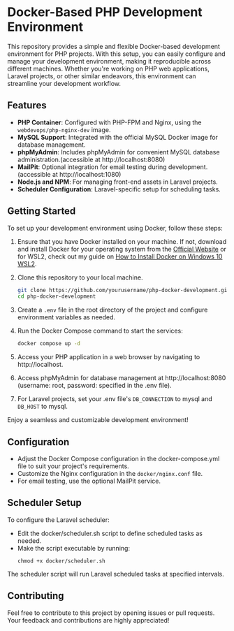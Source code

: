 # Docker-Based PHP Development Environment

This repository provides a simple and flexible Docker-based development environment for PHP projects. With this setup,
you can easily configure and manage your development environment, making it reproducible across different machines.
Whether you're working on PHP web applications, Laravel projects, or other similar endeavors, this environment can
streamline your development workflow.

## Features

- **PHP Container**: Configured with PHP-FPM and Nginx, using the `webdevops/php-nginx-dev` image.
- **MySQL Support**: Integrated with the official MySQL Docker image for database management.
- **phpMyAdmin**: Includes phpMyAdmin for convenient MySQL database administration.(accessible at http://localhost:8080)
- **MailPit**: Optional integration for email testing during development. (accessible at http://localhost:1080)
- **Node.js and NPM**: For managing front-end assets in Laravel projects.
- **Scheduler Configuration**: Laravel-specific setup for scheduling tasks.

## Getting Started

To set up your development environment using Docker, follow these steps:

1. Ensure that you have Docker installed on your machine. If not, download and install Docker for your operating system
   from the [Official Website](https://docs.docker.com/engine/install/) or for WSL2, check out my guide on [How to Install Docker on Windows 10 WSL2](https://codewithkyrian.com/p/how-to-install-docker-in-wsl2-without-docker-desktop).

2. Clone this repository to your local machine.
   ```sh
   git clone https://github.com/yourusername/php-docker-development.git
   cd php-docker-development
   ```

3. Create a `.env` file in the root directory of the project and configure environment variables as needed.

4. Run the Docker Compose command to start the services:

   ```bash
   docker compose up -d
    ```
5. Access your PHP application in a web browser by navigating to http://localhost.

6. Access phpMyAdmin for database management at http://localhost:8080 (username: root, password: specified in the .env
   file).

7. For Laravel projects, set your .env file's `DB_CONNECTION` to mysql and `DB_HOST` to mysql.

Enjoy a seamless and customizable development environment!

## Configuration

- Adjust the Docker Compose configuration in the docker-compose.yml file to suit your project's requirements.
- Customize the Nginx configuration in the `docker/nginx.conf` file.
- For email testing, use the optional MailPit service.

## Scheduler Setup

To configure the Laravel scheduler:

- Edit the docker/scheduler.sh script to define scheduled tasks as needed.
- Make the script executable by running:
   ```
   chmod +x docker/scheduler.sh
   ```

The scheduler script will run Laravel scheduled tasks at specified intervals.

## Contributing

Feel free to contribute to this project by opening issues or pull requests. Your feedback and contributions are highly
appreciated!
